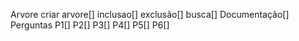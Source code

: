 Arvore
    criar arvore[]
    inclusao[]
    exclusão[]
    busca[]
    Documentação[]
Perguntas
    P1[]
    P2[]
    P3[]
    P4[]
    P5[]
    P6[]